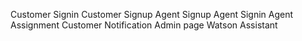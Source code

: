 Customer Signin
Customer Signup
Agent Signup
Agent Signin
Agent Assignment
Customer Notification
Admin page
Watson Assistant
